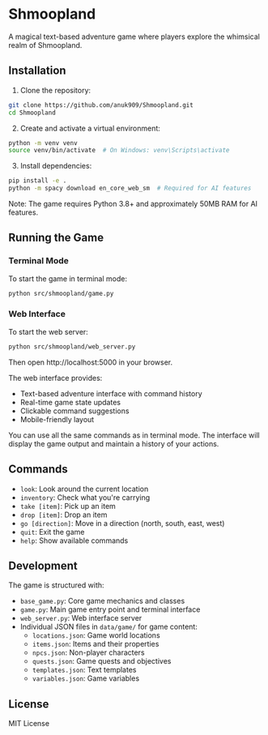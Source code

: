 # Shmoopland

A magical text-based adventure game where players explore the whimsical realm of Shmoopland.

## Installation

1. Clone the repository:
```bash
git clone https://github.com/anuk909/Shmoopland.git
cd Shmoopland
```

2. Create and activate a virtual environment:
```bash
python -m venv venv
source venv/bin/activate  # On Windows: venv\Scripts\activate
```

3. Install dependencies:
```bash
pip install -e .
python -m spacy download en_core_web_sm  # Required for AI features
```

Note: The game requires Python 3.8+ and approximately 50MB RAM for AI features.

## Running the Game

### Terminal Mode
To start the game in terminal mode:
```bash
python src/shmoopland/game.py
```

### Web Interface
To start the web server:
```bash
python src/shmoopland/web_server.py
```
Then open http://localhost:5000 in your browser.

The web interface provides:
- Text-based adventure interface with command history
- Real-time game state updates
- Clickable command suggestions
- Mobile-friendly layout

You can use all the same commands as in terminal mode. The interface will display the game output and maintain a history of your actions.

## Commands

- `look`: Look around the current location
- `inventory`: Check what you're carrying
- `take [item]`: Pick up an item
- `drop [item]`: Drop an item
- `go [direction]`: Move in a direction (north, south, east, west)
- `quit`: Exit the game
- `help`: Show available commands

## Development

The game is structured with:
- `base_game.py`: Core game mechanics and classes
- `game.py`: Main game entry point and terminal interface
- `web_server.py`: Web interface server
- Individual JSON files in `data/game/` for game content:
  - `locations.json`: Game world locations
  - `items.json`: Items and their properties
  - `npcs.json`: Non-player characters
  - `quests.json`: Game quests and objectives
  - `templates.json`: Text templates
  - `variables.json`: Game variables

## License

MIT License
